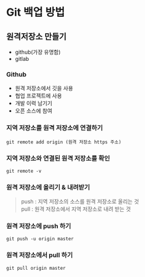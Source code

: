 # Git 백업 방법  


## 원격저장소 만들기 
* github(가장 유명함)
* gitlab 

### Github 
* 원격 저장소에서 깃을 사용
* 협업 프로젝트에 사용
* 개발 이력 남기기
* 오픈 소스에 참여



### 지역 저장소를 원격 저장소에 연결하기
``` 
git remote add origin (원격 저장소 https 주소)
```

### 지역 저장소와 연결된 원격 저장소를 확인
```
git remote -v
```




### 원격 저장소에 올리기 & 내려받기
> push : 지역 저장소의 소스를 원격 저장소로 올리는 것   
  pull : 원격 저장소에서 지역 저장소로 내려 받는 것 



### 원격 저장소에 push 하기
```
git push -u origin master
```

### 원격 저장소에서 pull 하기 
```
git pull origin master
```